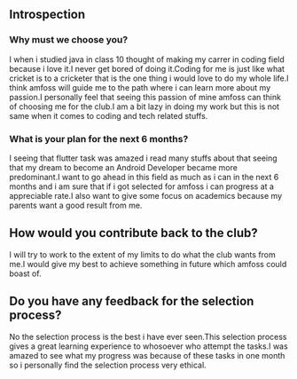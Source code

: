 ## Introspection
### Why must we choose you?
I when i studied java in class 10 thought of making my carrer in coding field because i love it.I never get bored of doing it.Coding for me
is just like what cricket is to a cricketer that is the one thing i would love to do my whole life.I think amfoss will guide me to the path 
where i can learn more about my passion.I personally feel that seeing this passion of mine amfoss can think of choosing me for the club.I
am a bit lazy in doing my work but this is not same when it comes to coding and tech related stuffs.
### What is your plan for the next 6 months?
I seeing that flutter task was amazed i read many stuffs about that seeing that my dream to become an Android Developer became more
predominant.I want to go ahead in this field as much as i can in the next 6 months and i am sure that if i got selected for amfoss i can
progress at a appreciable rate.I also want to give some focus on academics because my parents want a good result from me.
## How would you contribute back to the club?
I will try to work to the extent of my limits to do what the club wants from me.I would give my best to achieve something in future which 
amfoss could boast of.
## Do you have any feedback for the selection process?
No the selection process is the best i have ever seen.This selection process gives a great learning experience to whosoever who attempt the 
tasks.I was amazed to see what my progress was because of these tasks in one month so i personally find the selection process very ethical.
